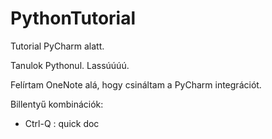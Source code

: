 # PythonTutorial
Tutorial PyCharm alatt.

Tanulok Pythonul. Lassúúúú.

Felírtam OneNote alá, hogy csináltam a PyCharm integrációt.

Billentyű kombinációk:
* Ctrl-Q : quick doc
